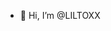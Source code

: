 - 👋 Hi, I’m @LILTOXX

<!---
LILTOXX/LILTOXX is a ✨ special ✨ repository because its `README.md` (this file) appears on your GitHub profile.
You can click the Preview link to take a look at your changes.
--->
